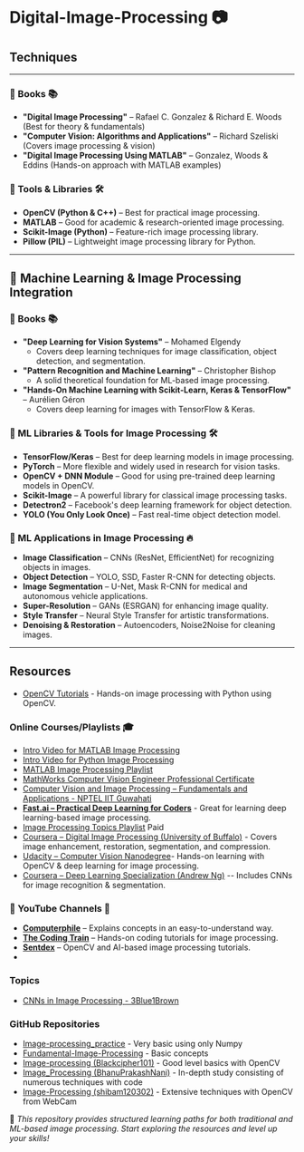 # Digital-Image-Processing 📷 

## Techniques

---

### 🔹 Books 📚
- **"Digital Image Processing"** – Rafael C. Gonzalez & Richard E. Woods (Best for theory & fundamentals)
- **"Computer Vision: Algorithms and Applications"** – Richard Szeliski (Covers image processing & vision)
- **"Digital Image Processing Using MATLAB"** – Gonzalez, Woods & Eddins (Hands-on approach with MATLAB examples)


### 🔹 Tools & Libraries 🛠
- **OpenCV (Python & C++)** – Best for practical image processing.
- **MATLAB** – Good for academic & research-oriented image processing.
- **Scikit-Image (Python)** – Feature-rich image processing library.
- **Pillow (PIL)** – Lightweight image processing library for Python.


--------------------------------------------------------------------------

## 🤖 Machine Learning & Image Processing Integration

### 🔹 Books 📚
- **"Deep Learning for Vision Systems"** – Mohamed Elgendy
  - Covers deep learning techniques for image classification, object detection, and segmentation.
- **"Pattern Recognition and Machine Learning"** – Christopher Bishop
  - A solid theoretical foundation for ML-based image processing.
- **"Hands-On Machine Learning with Scikit-Learn, Keras & TensorFlow"** – Aurélien Géron
  - Covers deep learning for images with TensorFlow & Keras.

### 🔹 ML Libraries & Tools for Image Processing 🛠
- **TensorFlow/Keras** – Best for deep learning models in image processing.
- **PyTorch** – More flexible and widely used in research for vision tasks.
- **OpenCV + DNN Module** – Good for using pre-trained deep learning models in OpenCV.
- **Scikit-Image** – A powerful library for classical image processing tasks.
- **Detectron2** – Facebook's deep learning framework for object detection.
- **YOLO (You Only Look Once)** – Fast real-time object detection model.

### 🔹 ML Applications in Image Processing 🔥
- **Image Classification** – CNNs (ResNet, EfficientNet) for recognizing objects in images.
- **Object Detection** – YOLO, SSD, Faster R-CNN for detecting objects.
- **Image Segmentation** – U-Net, Mask R-CNN for medical and autonomous vehicle applications.
- **Super-Resolution** – GANs (ESRGAN) for enhancing image quality.
- **Style Transfer** – Neural Style Transfer for artistic transformations.
- **Denoising & Restoration** – Autoencoders, Noise2Noise for cleaning images.

----------------------------------------------------------------------------------------


## Resources

-  [OpenCV Tutorials](https://docs.opencv.org) - Hands-on image processing with Python using OpenCV.
    
### Online Courses/Playlists  🎓
- [Intro Video for MATLAB Image Processing](https://youtu.be/w658E77PQ4s?si=Hfo5tReD6q27uLKH)
- [Intro Video for Python Image Processing](https://youtu.be/kSqxn6zGE0c?si=Ko13QKyuhPXLREaR)
- [MATLAB Image Processing Playlist](https://www.youtube.com/watch?v=5sfx7lndIxw&list=PLnF3iL9xWR2sSqXy4clSNqoiOXe_WQ6QU)
- [MathWorks Computer Vision Engineer Professional Certificate](https://www.coursera.org/professional-certificates/mathworks-computer-vision-engineer?utm_source=MathWorks&utm_medium=institutions&utm_campaign=coursera-upenn-november2024-cvprofcert)
- [Computer Vision and Image Processing – Fundamentals and Applications - NPTEL IIT Guwahati](https://youtube.com/playlist?list=PLwdnzlV3ogoVsma5GmBSsgJM6gHv1QoAo&si=nK2h4MZ_sSpiD_I0)
- **[Fast.ai – Practical Deep Learning for Coders](https://course.fast.ai/)** - Great for learning deep learning-based image processing.
- [Image Processing Topics Playlist](https://youtube.com/playlist?list=PL2zRqk16wsdorCSZ5GWZQr1EMWXs2TDeu&si=abyWPRg9x93b1m_n)
Paid
- [Coursera – Digital Image Processing (University of Buffalo)](https://www.coursera.org)  - Covers image enhancement, restoration, segmentation, and compression.
- [Udacity – Computer Vision Nanodegree](https://www.udacity.com)- Hands-on learning with OpenCV & deep learning for image processing.
- [Coursera – Deep Learning Specialization (Andrew Ng)](https://www.coursera.org/specializations/deep-learning) -- Includes CNNs for image recognition & segmentation.

### 🔹 YouTube Channels 🎥
- **[Computerphile](https://www.youtube.com/c/Computerphile)** – Explains concepts in an easy-to-understand way.
- **[The Coding Train](https://www.youtube.com/c/TheCodingTrain)** – Hands-on coding tutorials for image processing.
- **[Sentdex](https://www.youtube.com/c/sentdex)** – OpenCV and AI-based image processing tutorials.
- 
### Topics
- [CNNs in Image Processing - 3Blue1Brown](https://www.youtube.com/watch?v=rSGMXktIsYI&pp=ygUcaW1hZ2UgcHJvY2Vzc2luZyBzdHJhdGVnaWVzIA%3D%3D)

### GitHub Repositories
- [Image-processing_practice](https://github.com/meshtag/Image-processing_practice) - Very basic using only Numpy
- [Fundamental-Image-Processing](https://github.com/solanoctua/Fundamental-Image-Processing) - Basic concepts
- [Image-processing (Blackcipher101)](https://github.com/Blackcipher101/Image-processing) - Good level basics with OpenCV
- [Image_Processing (BhanuPrakashNani)](https://github.com/BhanuPrakashNani/Image_Processing) - In-depth study consisting of numerous techniques with code
- [Image-Processing (shibam120302)](https://github.com/shibam120302/Image-Processing) - Extensive techniques with OpenCV from WebCam


🚀 *This repository provides structured learning paths for both traditional and ML-based image processing. Start exploring the resources and level up your skills!*

